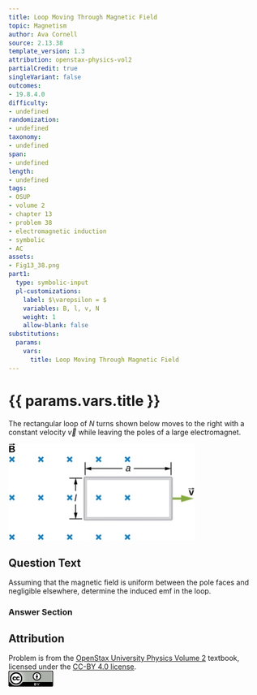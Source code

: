 ```yaml
---
title: Loop Moving Through Magnetic Field
topic: Magnetism
author: Ava Cornell
source: 2.13.38
template_version: 1.3
attribution: openstax-physics-vol2
partialCredit: true
singleVariant: false
outcomes:
- 19.8.4.0
difficulty:
- undefined
randomization:
- undefined
taxonomy:
- undefined
span:
- undefined
length:
- undefined
tags:
- OSUP
- volume 2
- chapter 13
- problem 38
- electromagnetic induction
- symbolic
- AC
assets:
- Fig13_38.png
part1:
  type: symbolic-input
  pl-customizations:
    label: $\varepsilon = $
    variables: B, l, v, N
    weight: 1
    allow-blank: false
substitutions:
  params:
    vars:
      title: Loop Moving Through Magnetic Field
---
```

# {{ params.vars.title }}
The rectangular loop of $N$ turns shown below moves to the right with a constant velocity $\overrightarrow{ v}$ while leaving the poles of a large electromagnet.

<img src="Fig13_38.png">

## Question Text

Assuming that the magnetic field is uniform between the pole faces and negligible elsewhere, determine the induced emf in the loop.

### Answer Section

## Attribution

Problem is from the [OpenStax University Physics Volume 2](https://openstax.org/details/books/university-physics-volume-2) textbook, licensed under the [CC-BY 4.0 license](https://creativecommons.org/licenses/by/4.0/).<br>![Image representing the Creative Commons 4.0 BY license.](https://raw.githubusercontent.com/firasm/bits/master/by.png)